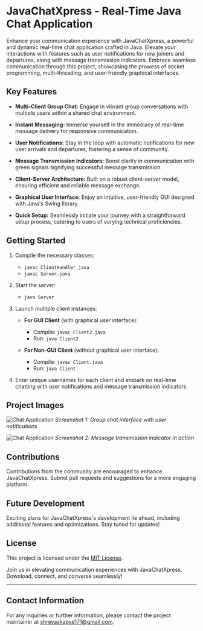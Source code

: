 
# JavaChatXpress - Real-Time Java Chat Application

Enhance your communication experience with JavaChatXpress, a powerful and dynamic real-time chat application crafted in Java. Elevate your interactions with features such as user notifications for new joiners and departures, along with message transmission indicators. Embrace seamless communication through this project, showcasing the prowess of socket programming, multi-threading, and user-friendly graphical interfaces.

## Key Features

- **Multi-Client Group Chat:** Engage in vibrant group conversations with multiple users within a shared chat environment.

- **Instant Messaging:** Immerse yourself in the immediacy of real-time message delivery for responsive communication.

- **User Notifications:** Stay in the loop with automatic notifications for new user arrivals and departures, fostering a sense of community.

- **Message Transmission Indicators:** Boost clarity in communication with green signals signifying successful message transmission.

- **Client-Server Architecture:** Built on a robust client-server model, ensuring efficient and reliable message exchange.

- **Graphical User Interface:** Enjoy an intuitive, user-friendly GUI designed with Java's Swing library.

- **Quick Setup:** Seamlessly initiate your journey with a straightforward setup process, catering to users of varying technical proficiencies.

## Getting Started

1. Compile the necessary classes:
   - `javac ClientHandler.java`
   - `javac Server.java`

2. Start the server:
   - `java Server`

3. Launch multiple client instances:
   - **For GUI Client** (with graphical user interface):
     - Compile: `javac Client2.java`
     - Run: `java Client2`

   - **For Non-GUI Client** (without graphical user interface):
     - Compile: `javac Client.java`
     - Run: `java Client`

4. Enter unique usernames for each client and embark on real-time chatting with user notifications and message transmission indicators.

## Project Images

![Chat Application](screenshots/chat_app_image_1.png)
*Screenshot 1: Group chat interface with user notifications*

![Chat Application](screenshots/chat_app_image_2.png)
*Screenshot 2: Message transmission indicator in action*

## Contributions

Contributions from the community are encouraged to enhance JavaChatXpress. Submit pull requests and suggestions for a more engaging platform.

## Future Development

Exciting plans for JavaChatXpress's development lie ahead, including additional features and optimizations. Stay tuned for updates!

## License

This project is licensed under the [MIT License](LICENSE).

Join us in elevating communication experiences with JavaChatXpress. Download, connect, and converse seamlessly!

---
## Contact Information
For any inquiries or further information, please contact the project maintainer at shreyaskapse171@gmail.com.
